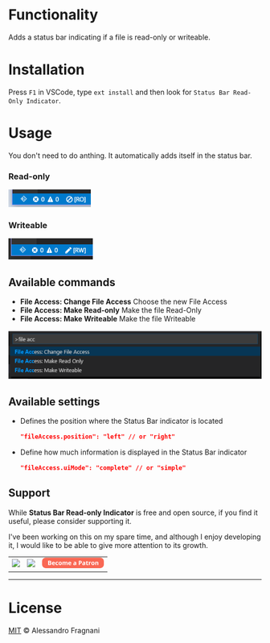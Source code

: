 # Functionality

Adds a status bar indicating if a file is read-only or writeable.

# Installation

Press `F1` in VSCode, type `ext install` and then look for `Status Bar Read-Only Indicator`.

# Usage

You don't need to do anthing. It automatically adds itself in the status bar.

### Read-only

![Read-only](images/screenshot-readonly.png)

### Writeable

![Writeable](images/screenshot-writeable.png)

## Available commands

* **File Access: Change File Access** Choose the new File Access
* **File Access: Make Read-only** Make the file Read-Only
* **File Access: Make Writeable** Make the file Writeable

![Commands](images/read-only-commands.png)

## Available settings

* Defines the position where the Status Bar indicator is located
    ```json
    "fileAccess.position": "left" // or "right"
    ```

* Define how much information is displayed in the Status Bar indicator
    ```json
    "fileAccess.uiMode": "complete" // or "simple"
    ```

## Support

While **Status Bar Read-only Indicator** is free and open source, if you find it useful, please consider supporting it.

I've been working on this on my spare time, and although I enjoy developing it, I would like to be able to give more attention to its growth.

<table align="center" width="60%" border="0">
  <tr>
    <td>
      <a title="Paypal" href="https://www.paypal.com/cgi-bin/webscr?cmd=_donations&business=EP57F3B6FXKTU&lc=US&item_name=Alessandro%20Fragnani&item_number=vscode%20extensions&currency_code=USD&bn=PP%2dDonationsBF%3abtn_donate_SM%2egif%3aNonHosted"><img src="https://www.paypalobjects.com/en_US/i/btn/btn_donate_SM.gif"/></a>
    </td>
    <td>
      <a title="Paypal" href="https://www.paypal.com/cgi-bin/webscr?cmd=_donations&business=EP57F3B6FXKTU&lc=BR&item_name=Alessandro%20Fragnani&item_number=vscode%20extensions&currency_code=BRL&bn=PP%2dDonationsBF%3abtn_donate_SM%2egif%3aNonHosted"><img src="https://www.paypalobjects.com/pt_BR/i/btn/btn_donate_SM.gif"/></a>
    </td>
    <td>
      <a title="Patreon" href="https://www.patreon.com/alefragnani"><img src="https://raw.githubusercontent.com/alefragnani/oss-resources/master/images/button-become-a-patron-rounded-small.png"/></a>
    </td>
  </tr>
</table>

---

# License

[MIT](LICENSE.md) &copy; Alessandro Fragnani